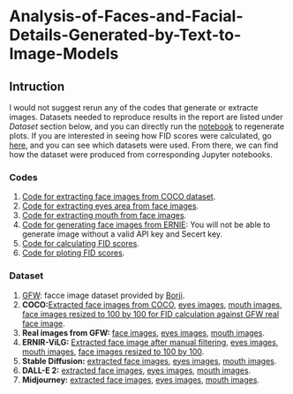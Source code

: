 # Analysis-of-Faces-and-Facial-Details-Generated-by-Text-to-Image-Models

## Intruction

I would not suggest rerun any of the codes that generate or extracte images. Datasets needed to reproduce results in the report are listed under *Dataset* section below, and you can directly run the [notebook](https://github.com/XiaonaZhou/Analysis-of-Faces-and-Facial-Details-Generated-by-Text-to-Image-Models/blob/main/ERNIE_ViLG_analysis/FID_score_plot.ipynb) to regenerate plots. If you are interested in seeing how FID scores were calculated, go [here](https://github.com/XiaonaZhou/Analysis-of-Faces-and-Facial-Details-Generated-by-Text-to-Image-Models/blob/main/ERNIE_ViLG_analysis/FID_score_Real_and_ERNIE.ipynb), and you can see which datasets were used. From there, we can find how the dataset were produced from corresponding Jupyter notebooks. 

### Codes
1. [Code for extracting face images from COCO dataset](https://github.com/XiaonaZhou/Analysis-of-Faces-and-Facial-Details-Generated-by-Text-to-Image-Models/blob/main/Extract_faces_from_COCO_dataset.ipynb).
2. [Code for extracting eyes area from face images](https://github.com/XiaonaZhou/Analysis-of-Faces-and-Facial-Details-Generated-by-Text-to-Image-Models/blob/main/ERNIE_ViLG_analysis/eyes_extraction.ipynb).
3. [Code for extracting mouth from face images](https://github.com/XiaonaZhou/Analysis-of-Faces-and-Facial-Details-Generated-by-Text-to-Image-Models/blob/main/ERNIE_ViLG_analysis/mouth_extraction.ipynb).
4. [Code for generating face images from ERNIE](https://github.com/XiaonaZhou/Analysis-of-Faces-and-Facial-Details-Generated-by-Text-to-Image-Models/blob/main/ERNIE_ViLG_analysis/ERNIE_ViLG_Face_Image_Generation.ipynb): You will not be able to generate image without a valid API key and Secert key. 
5. [Code for calculating FID scores](https://github.com/XiaonaZhou/Analysis-of-Faces-and-Facial-Details-Generated-by-Text-to-Image-Models/blob/main/ERNIE_ViLG_analysis/FID_score_Real_and_ERNIE.ipynb).
6. [Code for ploting FID scores](https://github.com/XiaonaZhou/Analysis-of-Faces-and-Facial-Details-Generated-by-Text-to-Image-Models/blob/main/ERNIE_ViLG_analysis/FID_score_plot.ipynb).

### Dataset
1. [GFW](https://github.com/XiaonaZhou/Analysis-of-Faces-and-Facial-Details-Generated-by-Text-to-Image-Models/tree/main/ERNIE_ViLG_analysis/GFW): facce image dataset provided by [Borji](https://arxiv.org/abs/2210.00586).
2. **COCO:**[Extracted face images from COCO](https://github.com/XiaonaZhou/Analysis-of-Faces-and-Facial-Details-Generated-by-Text-to-Image-Models/tree/main/extracted_faces_from_COCO), [eyes images](), [mouth images](), [face images resized to 100 by 100 for FID calculation against GFW real face image](https://github.com/XiaonaZhou/Analysis-of-Faces-and-Facial-Details-Generated-by-Text-to-Image-Models/tree/main/ERNIE_ViLG_analysis/extracted_face_from_COCO_100_by_100). 
3. **Real images from GFW:** [face images](https://github.com/XiaonaZhou/Analysis-of-Faces-and-Facial-Details-Generated-by-Text-to-Image-Models/tree/main/ERNIE_ViLG_analysis/GFW/real_faces), [eyes images](https://github.com/XiaonaZhou/Analysis-of-Faces-and-Facial-Details-Generated-by-Text-to-Image-Models/tree/main/ERNIE_ViLG_analysis/extracted_real_eyes_GFW), [mouth images](https://github.com/XiaonaZhou/Analysis-of-Faces-and-Facial-Details-Generated-by-Text-to-Image-Models/tree/main/ERNIE_ViLG_analysis/extracted_real_mouth_GFW).
4. **ERNIR-ViLG:** [Extracted face image after manual filtering](https://github.com/XiaonaZhou/Analysis-of-Faces-and-Facial-Details-Generated-by-Text-to-Image-Models/tree/main/ERNIE_ViLG_analysis/combined_filtered_generated_faces), [eyes images](https://github.com/XiaonaZhou/Analysis-of-Faces-and-Facial-Details-Generated-by-Text-to-Image-Models/tree/main/ERNIE_ViLG_analysis/extracted_eyes_ERNIE), [mouth images](https://github.com/XiaonaZhou/Analysis-of-Faces-and-Facial-Details-Generated-by-Text-to-Image-Models/tree/main/ERNIE_ViLG_analysis/extracted_mouth_ERNIE), [face images resized to 100 by 100](https://github.com/XiaonaZhou/Analysis-of-Faces-and-Facial-Details-Generated-by-Text-to-Image-Models/tree/main/ERNIE_ViLG_analysis/combined_filtered_generated_faces_100_by_100).
5. **Stable Diffusion:** [extracted face images](https://github.com/XiaonaZhou/Analysis-of-Faces-and-Facial-Details-Generated-by-Text-to-Image-Models/tree/main/ERNIE_ViLG_analysis/GFW/StableDiffusion), [eyes images](https://github.com/XiaonaZhou/Analysis-of-Faces-and-Facial-Details-Generated-by-Text-to-Image-Models/tree/main/ERNIE_ViLG_analysis/extracted_generated_eyes_St_D), [mouth images](https://github.com/XiaonaZhou/Analysis-of-Faces-and-Facial-Details-Generated-by-Text-to-Image-Models/tree/main/ERNIE_ViLG_analysis/extracted_generated_mouth_St_D).
6. **DALL-E 2:** [extracted face images](https://github.com/XiaonaZhou/Analysis-of-Faces-and-Facial-Details-Generated-by-Text-to-Image-Models/tree/main/ERNIE_ViLG_analysis/GFW/DALLE2), [eyes images](https://github.com/XiaonaZhou/Analysis-of-Faces-and-Facial-Details-Generated-by-Text-to-Image-Models/tree/main/ERNIE_ViLG_analysis/extracted_generated_eyes_DALLE2), [mouth images](https://github.com/XiaonaZhou/Analysis-of-Faces-and-Facial-Details-Generated-by-Text-to-Image-Models/tree/main/ERNIE_ViLG_analysis/extracted_generated_mouth_DALLE2).
7. **Midjourney:** [extracted face images](https://github.com/XiaonaZhou/Analysis-of-Faces-and-Facial-Details-Generated-by-Text-to-Image-Models/tree/main/ERNIE_ViLG_analysis/GFW/Midjourney), [eyes images](https://github.com/XiaonaZhou/Analysis-of-Faces-and-Facial-Details-Generated-by-Text-to-Image-Models/tree/main/ERNIE_ViLG_analysis/extracted_generated_eyes_Mid), [mouth images](https://github.com/XiaonaZhou/Analysis-of-Faces-and-Facial-Details-Generated-by-Text-to-Image-Models/tree/main/ERNIE_ViLG_analysis/extracted_generated_mouth_Mid).





